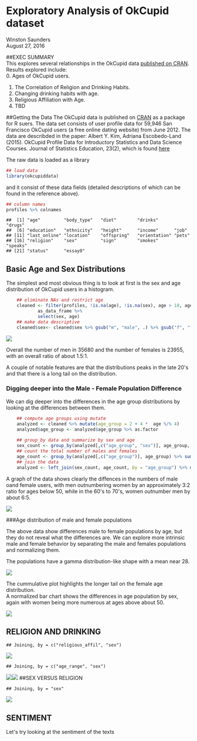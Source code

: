 # Exploratory Analysis of OkCupid dataset
Winston Saunders  
August 27, 2016  


##EXEC SUMMARY  
This explores several relationships in the OkCupid data [published on CRAN](https://cran.rstudio.com/web/packages/okcupiddata/index.html). Results explored include:  
0. Ages of OkCupid users.   
1. The Correlation of Religion and Drinking Habits.  
2. Changing drinking habits with age.  
3. Religious Affiliation with Age.  
4. TBD 

##Getting the Data
The OkCupid data is published on [CRAN](https://cran.rstudio.com/web/packages/okcupiddata/index.html) as a package for R suers. The data set consists of user profile data for 59,946 San Francisco OkCupid users (a free online dating website) from June 2012. The data are describded in the paper: Albert Y. Kim, Adriana Escobedo-Land (2015). OkCupid Profile Data for Introductory Statistics and Data Science Courses. Journal of Statistics Education, 23(2), which is found [here]( http://www.amstat.org/publications/jse/v23n2/kim.pdf)



The raw data is loaded as a library


```r
## load data
library(okcupiddata)
```

and it consist of these data fields (detailed descriptions of which can be found in the reference above). 


```r
## column names
profiles %>% colnames
```

```
##  [1] "age"         "body_type"   "diet"        "drinks"      "drugs"      
##  [6] "education"   "ethnicity"   "height"      "income"      "job"        
## [11] "last_online" "location"    "offspring"   "orientation" "pets"       
## [16] "religion"    "sex"         "sign"        "smokes"      "speaks"     
## [21] "status"      "essay0"
```


## Basic Age and Sex Distributions 

The simplest and most obvious thing is to look at first is the sex and age distribution of OkCupid users in a histogram.


```r
    ## eliminate NAs and restrict age
    cleaned <- filter(profiles, !is.na(age), !is.na(sex), age > 18, age < 80) %>% 
            as_data_frame %>%
            select(sex, age)
    ## make data descriptive
    cleaned$sex<- cleaned$sex %>% gsub("m", "male", .) %>% gsub("f", "female", .)
```




<img src="okcupid_exploratory_files/figure-html/unnamed-chunk-5-1.png" style="display: block; margin: auto;" />



Overall the number of men in 35680 and the number of females is 23955, with an overall ratio of about 1.5:1. 

A couple of notable features are that the distributions peaks in the late 20's and that there is a long tail on the distribution.

### Digging deeper into the Male - Female Population Difference

We can dig deeper into the differences in the age group distributions by looking at the differences between them.


```r
    ## compute age groups using mutate
    analyzed <- cleaned %>% mutate(age_group = 2 + 4 *  age %/% 4)
    analyzed$age_group <- analyzed$age_group %>% as.factor
    
    ## group_by data and summarize by sex and age
    sex_count <- group_by(analyzed[,c("age_group", "sex")], age_group, sex) %>% summarize(n_sex = n())
    ## count the total number of males and females
    age_count <- group_by(analyzed[,c("age_group")], age_group) %>% summarize(n_age = n())
    ## join the data
    analyzed <- left_join(sex_count, age_count, by = "age_group") %>% mutate(freq = n_sex/n_age, freq = ifelse(is.na(freq), 0, freq), delta_percent = 200*(freq - 0.5))
```

A graph of the data shows clearly the diffences in the numbers of male oand female users, with men outnumbering women by an approximately 3:2 ratio for ages below 50, while in the 60's to 70's, women outnumber men by about 6:5.  


<img src="okcupid_exploratory_files/figure-html/unnamed-chunk-8-1.png" style="display: block; margin: auto;" />


###Age distribution of male and female populations

The above data show differences male to female populations by age, but they do not reveal what the differences are. We can explore more intrinsic male and female behavior by separating the male and females populations and normalizing them. 








The populations have a gamma distribution-like shape with a mean near 28.



<img src="okcupid_exploratory_files/figure-html/unnamed-chunk-11-1.png" style="display: block; margin: auto;" />

The cummulative plot highlights the longer tail on the female age distribution. <br>
A normalized bar chart shows the differences in age population by sex, again with women being more numerous at ages above about 50. 

<img src="okcupid_exploratory_files/figure-html/unnamed-chunk-12-1.png" style="display: block; margin: auto;" />





## RELIGION AND DRINKING



```
## Joining, by = c("religious_affil", "sex")
```

![](okcupid_exploratory_files/figure-html/unnamed-chunk-13-1.png)<!-- -->


```
## Joining, by = c("age_range", "sex")
```

![](okcupid_exploratory_files/figure-html/unnamed-chunk-14-1.png)<!-- -->![](okcupid_exploratory_files/figure-html/unnamed-chunk-14-2.png)<!-- -->
##SEX VERSUS RELIGION

```
## Joining, by = "sex"
```

![](okcupid_exploratory_files/figure-html/unnamed-chunk-15-1.png)<!-- -->



## SENTIMENT

Let's try looking at the sentiment of the texts

